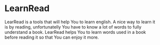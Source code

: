 LearnRead
=========

LearRead is a tools that will help You to learn english. A nice way to learn it is by reading,
unfortunatelly You have to know a lot of words to fully understand a book. LearRead helps You to learn
words used in a book before reading it so that You can enjoy it more.
